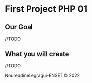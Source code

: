 # First Project PHP 01

## Our Goal
//TODO

## What you will create
//TODO

NoureddineLegragui-ENSET © 2022
